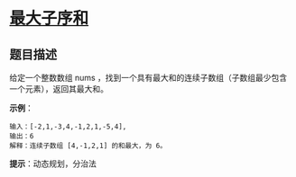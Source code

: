 # [最大子序和][Title]

## 题目描述

给定一个整数数组 nums ，找到一个具有最大和的连续子数组（子数组最少包含一个元素），返回其最大和。

**示例**：

    输入：[-2,1,-3,4,-1,2,1,-5,4],
    输出：6
    解释：连续子数组 [4,-1,2,1] 的和最大，为 6。

**提示**：动态规划，分治法

[Title]: https://leetcode-cn.com/problems/maximum-subarray/description/